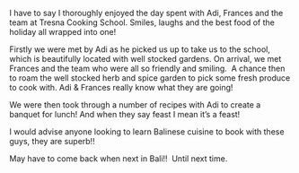 ---
---

I have to say I thoroughly enjoyed the day spent with Adi, Frances and the team at Tresna Cooking School. Smiles, laughs and the best food of the holiday all wrapped into one!

Firstly we were met by Adi as he picked us up to take us to the school, which is beautifully located with well stocked gardens. On arrival, we met Frances and the team who were all so friendly and smiling. &nbsp;A chance then to roam the well stocked herb and spice garden to pick some fresh produce to cook with. Adi & Frances really know what they are going!&nbsp;

We were then took through a number of recipes with Adi to create a banquet for lunch! And when they say feast I mean it’s a feast!&nbsp;

I would advise anyone looking to learn Balinese cuisine to book with these guys, they are superb!!&nbsp;

May have to come back when next in Bali!! &nbsp;Until next time.